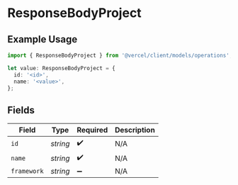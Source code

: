 # ResponseBodyProject

## Example Usage

```typescript
import { ResponseBodyProject } from '@vercel/client/models/operations';

let value: ResponseBodyProject = {
  id: '<id>',
  name: '<value>',
};
```

## Fields

| Field       | Type     | Required           | Description |
| ----------- | -------- | ------------------ | ----------- |
| `id`        | _string_ | :heavy_check_mark: | N/A         |
| `name`      | _string_ | :heavy_check_mark: | N/A         |
| `framework` | _string_ | :heavy_minus_sign: | N/A         |
